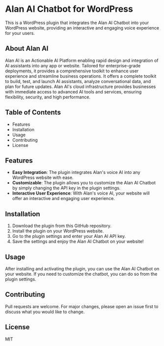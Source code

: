 # Alan AI Chatbot for WordPress
This is a WordPress plugin that integrates the Alan AI Chatbot into your WordPress website, providing an interactive and engaging voice experience for your users.

## About Alan AI
Alan AI is an Actionable AI Platform enabling rapid design and integration of AI assistants into any app or website. Tailored for enterprise-grade deployments, it provides a comprehensive toolkit to enhance user experience and streamline business operations. It offers a complete toolkit to build, test, and launch AI assistants, analyze conversational data, and plan for future updates. Alan AI's cloud infrastructure provides businesses with immediate access to advanced AI tools and services, ensuring flexibility, security, and high performance.

## Table of Contents
- Features
- Installation
- Usage
- Contributing
- License

## Features
- **Easy Integration**: The plugin integrates Alan's voice AI into any WordPress website with ease.
- **Customizable**: The plugin allows you to customize the Alan AI Chatbot by simply changing the API key in the plugin settings.
- **Interactive User Experience**: With Alan's voice AI, your website will offer an interactive and engaging user experience.

## Installation
1. Download the plugin from this GitHub repository.
2. Install the plugin on your WordPress website.
3. Go to the plugin settings and enter your Alan AI API key.
4. Save the settings and enjoy the Alan AI Chatbot on your website!

## Usage
After installing and activating the plugin, you can use the Alan AI Chatbot on your website. If you need to customize the chatbot, you can do so from the plugin settings.

## Contributing
Pull requests are welcome. For major changes, please open an issue first to discuss what you would like to change.

## License
MIT
